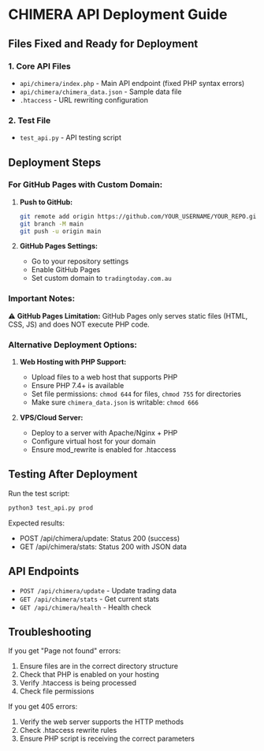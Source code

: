 # CHIMERA API Deployment Guide

## Files Fixed and Ready for Deployment

### 1. Core API Files
- `api/chimera/index.php` - Main API endpoint (fixed PHP syntax errors)
- `api/chimera/chimera_data.json` - Sample data file
- `.htaccess` - URL rewriting configuration

### 2. Test File
- `test_api.py` - API testing script

## Deployment Steps

### For GitHub Pages with Custom Domain:

1. **Push to GitHub:**
   ```bash
   git remote add origin https://github.com/YOUR_USERNAME/YOUR_REPO.git
   git branch -M main
   git push -u origin main
   ```

2. **GitHub Pages Settings:**
   - Go to your repository settings
   - Enable GitHub Pages
   - Set custom domain to `tradingtoday.com.au`

### Important Notes:

⚠️ **GitHub Pages Limitation:** GitHub Pages only serves static files (HTML, CSS, JS) and does NOT execute PHP code.

### Alternative Deployment Options:

1. **Web Hosting with PHP Support:**
   - Upload files to a web host that supports PHP
   - Ensure PHP 7.4+ is available
   - Set file permissions: `chmod 644` for files, `chmod 755` for directories
   - Make sure `chimera_data.json` is writable: `chmod 666`

2. **VPS/Cloud Server:**
   - Deploy to a server with Apache/Nginx + PHP
   - Configure virtual host for your domain
   - Ensure mod_rewrite is enabled for .htaccess

## Testing After Deployment

Run the test script:
```bash
python3 test_api.py prod
```

Expected results:
- POST /api/chimera/update: Status 200 (success)
- GET /api/chimera/stats: Status 200 with JSON data

## API Endpoints

- `POST /api/chimera/update` - Update trading data
- `GET /api/chimera/stats` - Get current stats
- `GET /api/chimera/health` - Health check

## Troubleshooting

If you get "Page not found" errors:
1. Ensure files are in the correct directory structure
2. Check that PHP is enabled on your hosting
3. Verify .htaccess is being processed
4. Check file permissions

If you get 405 errors:
1. Verify the web server supports the HTTP methods
2. Check .htaccess rewrite rules
3. Ensure PHP script is receiving the correct parameters
